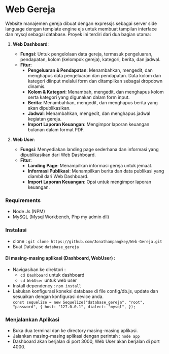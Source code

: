 # Web Gereja
Website manajemen gereja dibuat dengan expressjs sebagai server side language dengan template engine ejs untuk membuat tampilan interface dan mysql sebagai database. Proyek ini terdiri dari dua bagian utama:

1. **Web Dashboard**: 
   - **Fungsi**: Untuk pengelolaan data gereja, termasuk pengeluaran, pendapatan, kolom (kelompok gereja), kategori, berita, dan jadwal.
   - **Fitur**:
     - **Pengeluaran & Pendapatan**: Menambahkan, mengedit, dan menghapus data pengeluaran dan pendapatan. Data kolom dan kategori diinput melalui form dan ditampilkan sebagai dropdown dinamis.
     - **Kolom & Kategori**: Menambah, mengedit, dan menghapus kolom serta kategori yang digunakan dalam form input.
     - **Berita**: Menambahkan, mengedit, dan menghapus berita yang akan dipublikasikan.
     - **Jadwal**: Menambahkan, mengedit, dan menghapus jadwal kegiatan gereja.
     - **Import Laporan Keuangan**: Mengimpor laporan keuangan bulanan dalam format PDF.

2. **Web User**:
   - **Fungsi**: Menyediakan landing page sederhana dan informasi yang dipublikasikan dari Web Dashboard.
   - **Fitur**:
     - **Landing Page**: Menampilkan informasi gereja untuk jemaat.
     - **Informasi Publikasi**: Menampilkan berita dan data publikasi yang diambil dari Web Dashboard.
     - **Import Laporan Keuangan**: Opsi untuk mengimpor laporan keuangan.

### Requirements
- Node Js (NPM)
- MySQL (Mysql Workbench, Php my admin dll)

### Instalasi
- clone : `git clone https://github.com/Jonathanpangkey/Web-Gereja.git`
- Buat Database `database_gereja`
#### Di masing-masing aplikasi (Dashboard, WebUser) : 
- Navigasikan ke direktori  :
	- `cd Dashboard` untuk dashboard
	- `cd WebUser` untuk web user
- Install dependency : `npm install`
- Lakukan konfigurasi koneksi database di file config/db.js, update dan sesuaikan dengan konfigurasi device anda. <br>
`const sequelize = new Sequelize("database_gereja", "root", "password", {
  host: "127.0.0.1",
  dialect: "mysql",
});
`
### Menjalankan Aplikasi
- Buka dua terminal dan ke directory masing-masing aplikasi.
- Jalankan masing-masing aplikasi dengan perintah : `node app`
- Dashboard akan berjalan di port 3000, Web User akan berjalan di port 4000.
